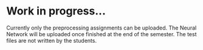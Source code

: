 # Work in progress...

Currently only the preprocessing assignments can be uploaded. The Neural Network will be uploaded once finished at the end of the semester. The test files are not written by the students.
